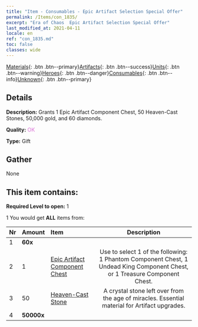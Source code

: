 ```yaml
---
title: "Item - Consumables - Epic Artifact Selection Special Offer"
permalink: /Items/con_1835/
excerpt: "Era of Chaos  Epic Artifact Selection Special Offer"
last_modified_at: 2021-04-11
locale: en
ref: "con_1835.md"
toc: false
classes: wide
---
```

 [Materials](/Items/){: .btn .btn--primary}[Artifacts](/Items/Artifacts/){: .btn .btn--success}[Units](/Items/Units/){: .btn .btn--warning}[Heroes](/Items/Heroes/){: .btn .btn--danger}[Consumables](/Items/Consumables/){: .btn .btn--info}[Unknown](/Items/Unknown/){: .btn .btn--primary}

## Details
 **Description:** Grants 1 Epic Artifact Component Chest, 50 Heaven-Cast Stones, 50,000 gold, and 60 diamonds.

 **Quality:** <span style="color: #DA70D6">OK</span>

 **Type:** Gift

## Gather

  None

## This item contains:

 **Required Level to open:** 1

 1 You would get **ALL** items  from:

  | Nr | Amount |     Item    | Description |
  |:---|:-------|:------------|:-----------:|
  | 1 |  **60x** | <i class="fas fa-gem"/> |  | 
  | 2 | 1 | [Epic Artifact Component Chest](/Items/con_1836/) | Use to select 1 of the following: 1 Phantom Component Chest, 1 Undead King Component Chest, or 1 Treasure Component Chest. | 
  | 3 | 50 | [Heaven-Cast Stone](/Items/art_188/) | A crystal stone left over from the age of miracles. Essential material for Artifact upgrades. | 
  | 4 |  **50000x** | <i class="fas fa-coins"/> |  | 
